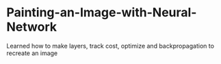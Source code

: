 # Painting-an-Image-with-Neural-Network
Learned how to make layers, track cost, optimize and backpropagation to recreate an image  

